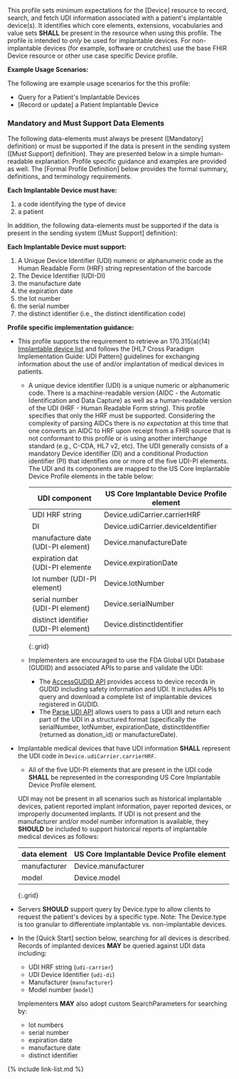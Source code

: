 
﻿This profile sets minimum expectations for the [Device] resource to record, search, and fetch UDI information associated with a patient's implantable device(s). It identifies which core elements, extensions, vocabularies and value sets **SHALL** be present in the resource when using this profile.  The profile is intended to *only* be used for implantable devices.  For non-implantable devices (for example, software or crutches) use the base FHIR Device resource or other use case specific Device profile.


**Example Usage Scenarios:**

The following are example usage scenarios for the this profile:

-   Query for a Patient's Implantable Devices
-  [Record or update]  a Patient Implantable Device

### Mandatory and Must Support Data Elements

The following data-elements must always be present ([Mandatory] definition) or must be supported if the data is present in the sending system ([Must Support] definition). They are presented below in a simple human-readable explanation.  Profile specific guidance and examples are provided as well.  The [Formal Profile Definition] below provides the  formal summary, definitions, and  terminology requirements.

**Each Implantable Device must have:**

1.  a code identifying the type of device
1.  a patient

In addition, the following data-elements must be supported if the data is present in the sending system ([Must Support] definition):

**Each Implantable Device must support:**

1. A Unique Device Identifier (UDI) numeric or alphanumeric code as the Human Readable Form (HRF) string representation of the barcode
1. The Device Identifier (UDI-DI)
1. the manufacture date
1. the expiration date
1. the lot number
1. the serial number
1. the distinct identifier (i.e., the distinct identification code)

**Profile specific implementation guidance:**

- This profile supports the requirement to retrieve an 170.315(a)(14) [Implantable device list](https://www.healthit.gov/test-method/implantable-device-list) and follows the [HL7 Cross Paradigm Implementation Guide: UDI Pattern] guidelines for exchanging information about the use of and/or implantation of medical devices in patients.
  - A unique device identifier (UDI) is a unique numeric or alphanumeric code. There is a machine-readable version (AIDC - the Automatic Identification and Data Capture) as well as a human-readable version of the UDI (HRF - Human Readable Form string). This profile specifies that only the HRF must be supported. Considering the complexity of parsing AIDCs there is *no expectation* at this time that one converts an AIDC to HRF upon receipt from a FHIR source that is not conformant to this profile or is using another interchange standard (e.g., C-CDA, HL7 v2, etc). The UDI generally consists of a mandatory Device identifier (DI) and a conditional Production identifier (PI) that identifies one or more of the five UDI-PI elements.  The UDI and its components are mapped to the US Core Implantable Device Profile elements in the table below:

    |UDI component|US Core Implantable Device Profile element|
    |---|---|
    |UDI HRF string|Device.udiCarrier.carrierHRF|
    |DI|Device.udiCarrier.deviceIdentifier|
    |manufacture date (UDI-PI element)|Device.manufactureDate|
    |expiration dat (UDI-PI elemente|Device.expirationDate|
    |lot number (UDI-PI element)|Device.lotNumber|
    |serial number (UDI-PI element)|Device.serialNumber|
    |distinct identifier (UDI-PI element)|Device.distinctIdentifier|
    {:.grid}

  -  Implementers are encouraged to use the FDA Global UDI Database (GUDID) and associated APIs to parse and validate the UDI:
      - The [AccessGUDID API](https://www.fda.gov/medical-devices/global-unique-device-identification-database-gudid/accessgudid-public) provides access to device records in GUDID including safety information and UDI. It includes APIs to query and download a complete list of implantable devices registered in GUDID.
      - The [Parse UDI API](https://accessgudid.nlm.nih.gov/resources/developers/parse_udi_api) allows users to pass a UDI and return each part of the UDI in a structured format (specifically the serialNumber, lotNumber, expirationDate, distinctIdentifier (returned as donation_id) or manufactureDate).

- Implantable medical devices that have UDI information **SHALL** represent the UDI code in `Device.udiCarrier.carrierHRF`.
   - All of the five UDI-PI elements that are present in the UDI code **SHALL** be represented in the corresponding US Core Implantable Device Profile element.

   UDI may not be present in all scenarios such as historical implantable devices, patient reported implant information, payer reported devices, or improperly documented implants. If UDI is not present and the manufacturer and/or model number information is available, they **SHOULD** be included to support historical reports of implantable medical devices as follows:

   |data element|US Core Implantable Device Profile element|
   |---|---|
   |manufacturer|Device.manufacturer|
   |model|Device.model|
   {:.grid}

- Servers **SHOULD** support query by Device.type to allow clients to request the patient's devices by a specific type. Note: The Device.type is too granular to differentiate implantable vs. non-implantable devices.  
- In the [Quick Start] section below, searching for all devices is described. Records of implanted devices **MAY** be queried against UDI data including:

    - UDI HRF string (`udi-carrier`)
    - UDI Device Identifier (`udi-di`)
    - Manufacturer (`manufacturer`)
    - Model number (`model`)

  Implementers **MAY** also adopt custom SearchParameters for searching by:

    - lot numbers
    - serial number
    - expiration date
    - manufacture date
    - distinct identifier

{% include link-list.md %}
